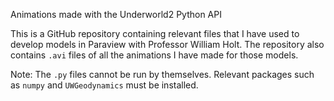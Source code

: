 Animations made with the Underworld2 Python API

This is a GitHub repository containing relevant files that I have used to develop models in Paraview with Professor William Holt. The repository also contains ``.avi`` files of all the animations I have made for those models.

Note: The ``.py`` files cannot be run by themselves. Relevant packages such as ``numpy`` and ``UWGeodynamics`` must be installed.
